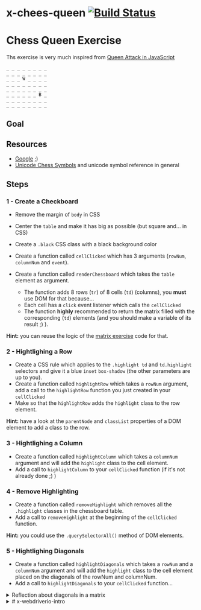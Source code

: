 # x-chees-queen  [![Build Status](https://travis-ci.org/Yassermorteza/x-chess-queen.svg?branch=master)](https://travis-ci.org/Yassermorteza/x-chess-queen)

# Chess Queen Exercise

Ths exercise is very much inspired from [Queen Attack in JavaScript](http://exercism.io/exercises/javascript/queen-attack/readme)

````
_ _ _ _ _ _ _ _
_ _ _ _ _ _ _ _
_ _ _ W _ _ _ _
_ _ _ _ _ _ _ _
_ _ _ _ _ _ _ _
_ _ _ _ _ _ B _
_ _ _ _ _ _ _ _
_ _ _ _ _ _ _ _

````

## Goal

## Resources

- [Google](https://google.com?q=meehhhh+i+don't+understand) ;)
- [Unicode Chess Symbols](https://unicode-table.com/en/sets/chess-symbols/) and unicode symbol reference in general

## Steps

### 1 - Create a Checkboard

- Remove the margin of `body` in CSS
- Center the `table` and make it has big as possible (but square and... in CSS)
- Create a `.black` CSS class with a black background color
- Create a function called `cellClicked` which has 3 arguments (`rowNum`, `columnNum` and `event`).
- Create a function called `renderChessboard` which takes the `table` element as argument.

  - The function adds 8 rows (`tr`) of 8 cells (`td`) (columns), you __must__ use DOM for that because...
  - Each cell has a `click` event listener which calls the `cellClicked`
  - The function __highly__ recommended to return the matrix filled with the corresponding (`td`) elements (and you should make a variable of its result ;) ).

__Hint:__ you can reuse the logic of the [matrix exercise](https://github.com/zeropaper/x-array-matrix) code for that.


### 2 - Hightlighing a Row

- Create a CSS rule which applies to the `.highlight td` and `td.highlight` selectors and give it a blue `inset` `box-shadow` (the other parameters are up to you).
- Create a function called `highlightRow` which takes a `rowNum` argument, add a call to the `highlightRow` function you just created in your `cellClicked`
- Make so that the `highlightRow` adds the `highlight` class to the row element.

__Hint:__ have a look at the `parentNode` and `classList` properties of a DOM element to add a class to the row.


### 3 - Hightlighing a Column

- Create a function called `highlightColumn` which takes a `columnNum` argument and will add the `highlight` class to the cell element.
- Add a call to `highlightColumn` to your `cellClicked` function (if it's not already done ;) )


### 4 - Remove Highlighting

- Create a function called `removeHighlight` which removes all the `.highlight` classes in the chessboard table.
- Add a call to `removeHighlight` at the beginning of the `cellClicked` function.

__Hint:__ you could use the `.querySelectorAll()` method of DOM elements.

### 5 - Hightlighing Diagonals

- Create a function called `highlightDiagonals` which takes a `rowNum` and a `columnNum` argument and will add the `highlight` class to the cell element placed on the diagonals of the rowNum and columnNum.
- Add a call to `highlightDiagonals` to your `cellClicked` function...

<details>
<summary>Reflection about diagonals in a matrix</summary>

Given the 8x8 matrix

````
  0 1 2 3 4 5 6 7     0 1 2 3 4 5 6 7     0 1 2 3 4 5 6 7
0 _ x _ _ _ x _ _   0 x _ _ _ _ _ _ _   0 _ _ _ _ _ x _ _
1 _ _ x _ x _ _ _   1 _ x _ _ _ _ _ _   1 _ _ _ _ x _ _ _
2 _ _ _ C _ _ _ _   2 _ _ x _ _ _ _ _   2 _ _ _ x _ _ _ _
3 _ _ x _ x _ _ _   3 _ _ _ x _ _ _ _   3 x _ x _ _ _ _ _
4 _ x _ _ _ x _ _   4 _ _ _ _ x _ _ _   4 _ C _ _ _ _ _ _
5 x _ _ _ _ _ x _   5 _ _ _ _ _ x _ _   5 x _ x _ _ _ _ _
6 _ _ _ _ _ _ _ x   6 _ _ _ _ _ _ x _   6 _ _ _ x _ _ _ _
7 _ _ _ _ _ _ _ _   7 _ _ _ _ _ _ _ c   7 _ _ _ _ x _ _ _

````

</details>


<details>
<summary># x-webdriverio-intro</summary>

Exercise to introduce
- [BEM CSS](https://css-tricks.com/bem-101/) technique.
- E2E (end-to-end) testing with [WebdriverIO](http://webdriver.io/).</summary>

As usual, make a commit (and push it) after each step.

## Steps

### Build

Based on the previous exercises.

- Move the code of the `chess-queen` exercise into a `src` folder
- Change the extension of your styles to `scss`
- Create a `package.json` and
  - Install the developent dependencies (node-sass, mkdirp, cp, browserify, uglify-js, jshint)
  - Add the build scripts (for the the JS and SCSS, like in the loader simulation exercise)
  - In your `prebuild` script, use `mkdirp` to create a folder `docs/image-diffs`

__Note:__ You can add additional scripts using `nodemon` (have a look at its help) to avoid to run the commands manually each time something changes and therefore ease development.

### Replace the "table" with "div"

If the usage of a `table` element was OK for the first part of the exercise but it might not be suitable for the following steps (because of the way table elements are rendered by the browser).
This step is meant to exercise the [BEM CSS](https://css-tricks.com/bem-101/) technique.

- Add the following code just after the opening `body`
  ````xml
  <header>
    <label><input type="checkbox" name="tilt"> Tilt chessboard</label>
  </header>
  ````
- Replace the `table` element of your `src/index.html` with
  ````xml
  <div class="chessboard">
    <div class="chessboard__figures"></div>
    <div class="chessboard__table"></div>
  </div>
  ````
- Change the `renderChessboard` function to generate something that looks like the following code
  ````xml
  <div class="chessboard__table">
    <div class="chessboard__row">
      <div class="chessboard__cell"></div>
      <div class="chessboard__cell chessboard__cell--black"></div>
      <div class="chessboard__cell"></div>
      <div class="chessboard__cell chessboard__cell--black"></div>
      <div class="chessboard__cell"></div>
      <div class="chessboard__cell chessboard__cell--black"></div>
      <!-- ... -->
    </div>
    <div class="chessboard__row">
      <div class="chessboard__cell chessboard__cell--black"></div>
      <div class="chessboard__cell"></div>
      <div class="chessboard__cell chessboard__cell--black"></div>
      <div class="chessboard__cell"></div>
      <div class="chessboard__cell chessboard__cell--black"></div>
      <div class="chessboard__cell"></div>
      <!-- ... -->
    </div>
    <!-- ... -->
  </div>
  ````
- Make the necessary changes to your `src/styles.scss`. In the end, you should have a CSS outline similar to:
  ````css
  *,
  *:before,
  *:after { /* ... */ }

  body { /* ... */ }

  .chessboard { /* ... */ }
    .chessboard--tilted { /* ... */ }
    .chessboard__table { /* ... */ }
    .chessboard__row { /* ... */ }
    .chessboard__cell { /* ... */ }
      .chessboard__cell:hover { /* ... */ }
      .chessboard__cell--black { /* ... */ }
        .chessboard__cell--black:hover { /* ... */ }
      .chessboard__cell--highlight:after { /* ... */ }
  ````
  __Note:__ have a close look at what the [`&` sign does in SASS](http://sass-lang.com/documentation/file.SASS_REFERENCE.html#Referencing_Parent_Selectors_____parent-selector) and how the above selectors are indented.


### Work on styles

Go to https://github.com/zeropaper/xt-sc-chess-queen/tree/master/sc, have a look at the different pictures (the ones wich have a name starting with `highlight-`) and change your `src/style.scss` to get as close as possible of the design.
The slightly green is where a click shows how the `:hover` style should look like.

<details>
  <summary>Screenshot</summary>

![screenshot](https://github.com/zeropaper/xt-sc-chess-queen/blob/master/sc/highlight--iphone-6-p.png?raw=true)

</details>


### Using your array matrix library

When you write code, you want to stay DRY (__D__on't __R__epeat __Y__ourself), so now that you have a nice, tested and bug free library (from the [Mocha intro](//github.com/zeropaper/x-mocha-intro) exercise) it would be good to re-use it.

- Add a dependency to your `array-matrix` in the `package.json` (in `dependencies` not `devDependencies`!)
  You can do so like: `npm i --save <your-gh-username>/<name-of-your-gh-repository>`
- In your `src/index.js` add
  ````js
  var arrayMatrixLib = require('array-matrix');
  var createMatrix = arrayMatrixLib.createMatrix;`
  ````


### Add WebdriverIO

- You will need to install something a bit special (called cairo)... to do so, refer to https://www.npmjs.com/package/canvas#installation for your operating system (__NOT__ `npm install canvas` ;) , the table which is below)
- You will also have to install Java (under Ubuntu `sudo apt-get install default-jre`)
- In your terminal enter the following command: `npm i -D wdio zeropaper/xt-sc-chess-queen` to install WebdriverIO as a development dependency
- `./node_modules/.bin/wdio` to start the WebdriverIO setup wizard and answer to the questions
  - Where do you want to execute your tests?
    "On my local machine"
  - Which framework do you want to use?
    "mocha"
  - Shall I install the framework adapter for you?
    "Yes"
  - Where are your test specs located?
    ./test/*.spec.js
  - Which reporter do you want to use?
    "spec"
  - Shall I install the reporter library for you?
    "Yes"
  - Do you want to add a service to your test setup?
    "selenium-standalone" and "static-server"
  - Shall I install the services for you?
    "Yes"
  - Level of logging verbosity
    "silent"
  - In which directory should screenshots gets saved if a command fails?
    "./errorShots/"
  - What is the base url?
    "http://localhost:9090"
- Move the `wdio.conf.js` file that the wizard created at the root of the project into the `test` folder and change it to __make sure__ to have the following code in it:

  ````js
  // ...
  capabilities: [
    // {
    //     // maxInstances can get overwritten per capability. So if you have an in-house Selenium
    //     // grid with only 5 firefox instances available you can make sure that not more than
    //     // 5 instances get started at a time.
    //     maxInstances: 5,
    //     //
    //     browserName: 'firefox'
    // },
    {
        // maxInstances can get overwritten per capability. So if you have an in-house Selenium
        // grid with only 5 firefox instances available you can make sure that not more than
        // 5 instances get started at a time.
        maxInstances: 5,
        //
        browserName: 'chrome',
        chromeOptions: {
            // args: ['--headless', '--disable-gpu', '--window-size=1280,800']
        }
    }
    ],
    //
    // ===================
    // Test Configurations
    // ===================
    // Define all options that are relevant for the WebdriverIO instance here
    //
    // By default WebdriverIO commands are executed in a synchronous way using
    // the wdio-sync package. If you still want to run your tests in an async way
    // e.g. using promises you can set the sync option to false.
    sync: true,
    //
    // Level of logging verbosity: silent | verbose | command | data | result | error
    logLevel: 'silent',
    //
    // Enables colors for log output.
    coloredLogs: true,
    //
    // If you only want to run your tests until a specific amount of tests have failed use
    // bail (default is 0 - don't bail, run all tests).
    bail: 0,
    //
    // Saves a screenshot to a given path if a command fails.
    screenshotPath: './errorShots/',
    //
    // Set a base URL in order to shorten url command calls. If your url parameter starts
    // with "/", then the base url gets prepended.
    baseUrl: 'http://localhost:9090',
    //
    // Default timeout for all waitFor* commands.
    waitforTimeout: 10000,
    //
    // Default timeout in milliseconds for request
    // if Selenium Grid doesn't send response
    connectionRetryTimeout: 90000,
    //
    // Default request retries count
    connectionRetryCount: 3,
    //
    // Initialize the browser instance with a WebdriverIO plugin. The object should have the
    // plugin name as key and the desired plugin options as properties. Make sure you have
    // the plugin installed before running any tests. The following plugins are currently
    // available:
    // WebdriverCSS: https://github.com/webdriverio/webdrivercss
    // WebdriverRTC: https://github.com/webdriverio/webdriverrtc
    // Browserevent: https://github.com/webdriverio/browserevent
    // plugins: {
    //     webdrivercss: {
    //         screenshotRoot: 'my-shots',
    //         failedComparisonsRoot: 'diffs',
    //         misMatchTolerance: 0.05,
    //         screenWidth: [320,480,640,1024]
    //     },
    //     webdriverrtc: {},
    //     browserevent: {}
    // },
    //
    // Test runner services
    // Services take over a specific job you don't want to take care of. They enhance
    // your test setup with almost no effort. Unlike plugins, they don't add new
    // commands. Instead, they hook themselves up into the test process.
    services: ['selenium-standalone','static-server'],
    seleniumLogs: './selenium.log',
    staticServerFolders: [
    {
      mount: '/',
      path: './docs'
    }
    ],
    staticServerPort: 9090,
    // ...
    ````
- Change your `package.json` `test` script to `npm run build && wdio test/wdio.conf.js`


### Create your _spec_

Create a file `test/chessboard-test.spec.js` with the following code.

````js
const assert = require('assert');
const checkStyle = require('xt-sc-chess-queen');
const createMatrix = require('array-matrix').createMatrix;

function matrixFillArray(matrix, array) {
  var e = 0;
  matrix.forEach(function(row, rowNum){
    row.forEach(function(col, colNum){
      matrix[rowNum][colNum] = array[e];
      e++;
    });
  });
  return matrix;
}

describe('Chessboard', function() {
  var elements;
  var matrix = createMatrix(8, 8);

  before(function() {
    browser.url('http://localhost:9090');
  });

  it('has 64 .chessboard__cell elements', function() {
    elements = browser.elements('.chessboard__cell').value;
    assert(elements.length, 64);
  });

  it('highlights the possible moves when a .chessboard__cell is clicked', function() {
    //
    // Look at the documentation of WebdriverIO (in the API section of the site)
    // and write some code to make a click on the cell at the 4th row, 5th column of the chessboard
    //
    // look at `browser.elements()` and `browser.elementÌdClick()`
    //

    var highlightedElements = browser.elements('.chessboard__cell--highlight').value;
    assert(highlightedElements.length, 28);
  });


  describe('normal design', function() {
    Object.keys(checkStyle.resolutions).forEach(key => {
      it('has the right styles for ' + key.split('-').join(' '), function () {
        checkStyle(browser, key, 'highlight', './docs/image-diffs', 5);
      });
    });
  });


  describe.skip('tilted design', function() {
    it('can be toggled', function() {
      //
      // Look at the documentation of WebdriverIO (in the API section of the site)
      // and write some code to:
      // - Make a click on the checkbox
      // - Pause the browser slightly longer than the transition duration
      // - Also verify that the chessboard get the chessboard--tilted class
      //
    });

    Object.keys(checkStyle.resolutions).forEach(key => {
      it('has the right styles for ' + key.split('-').join(' '), function () {
        checkStyle(browser, key, 'tilted', './docs/image-diffs', 5, 600);
      });
    });
  });
});
````
</details>
